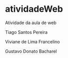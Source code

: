 # atividadeWeb
Atividade da aula de web

Tiago Santos Pereira

Viviane de Lima Francelino

Gustavo Donato Bacharel
